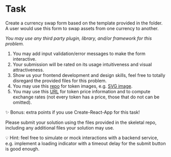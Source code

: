 # Task

Create a currency swap form based on the template provided in the folder. A user would use this form to swap assets from one currency to another.

_You may use any third party plugin, library, and/or framework for this problem._

1. You may add input validation/error messages to make the form interactive.
2. Your submission will be rated on its usage intuitiveness and visual attractiveness.
3. Show us your frontend development and design skills, feel free to totally disregard the provided files for this problem.
4. You may use this [repo](https://github.com/Switcheo/token-icons/tree/main/tokens) for token images, e.g. [SVG image](https://raw.githubusercontent.com/Switcheo/token-icons/main/tokens/SWTH.svg).
5. You may use this [URL](https://interview.switcheo.com/prices.json) for token price information and to compute exchange rates (not every token has a price, those that do not can be omitted).

<aside>
✨ Bonus: extra points if you use Create-React-App for this task!

</aside>

Please submit your solution using the files provided in the skeletal repo, including any additional files your solution may use.

<aside>
💡 Hint: feel free to simulate or mock interactions with a backend service, e.g. implement a loading indicator with a timeout delay for the submit button is good enough.

</aside>
